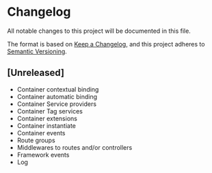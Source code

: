 # Changelog
All notable changes to this project will be documented in this file.

The format is based on [Keep a Changelog](https://keepachangelog.com/en/1.0.0/),
and this project adheres to [Semantic Versioning](https://semver.org/spec/v2.0.0.html).

## [Unreleased]

- Container contextual binding
- Container automatic binding
- Container Service providers
- Container Tag services
- Container extensions
- Container instantiate
- Container events
- Route groups
- Middlewares to routes and/or controllers
- Framework events
- Log
